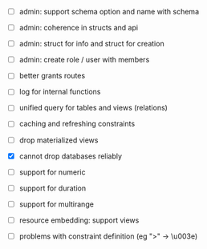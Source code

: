 
* [ ] admin: support schema option and name with schema
* [ ] admin: coherence in structs and api
* [ ] admin: struct for info and struct for creation
* [ ] admin: create role / user with members
* [ ] better grants routes
* [ ] log for internal functions
* [ ] unified query for tables and views (relations)
* [ ] caching and refreshing constraints
* [ ] drop materialized views
* [x] cannot drop databases reliably
* [ ] support for numeric
* [ ] support for duration
* [ ] support for multirange
* [ ] resource embedding: support views
* [ ] problems with constraint definition (eg ">" -> \u003e)





